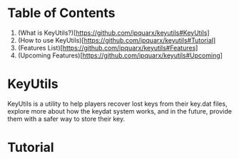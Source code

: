 Table of Contents
=================

1. (What is KeyUtils?)[https://github.com/ipquarx/keyutils#KeyUtils]
2. (How to use KeyUtils)[https://github.com/ipquarx/keyutils#Tutorial]
3. (Features List)[https://github.com/ipquarx/keyutils#Features]
4. (Upcoming Features)[https://github.com/ipquarx/keyutils#Upcoming] 

KeyUtils
========
KeyUtils is a utility to help players recover lost keys from their key.dat files, explore more about how the keydat system works, and in the future, provide them with a safer way to store their key.


Tutorial
========

